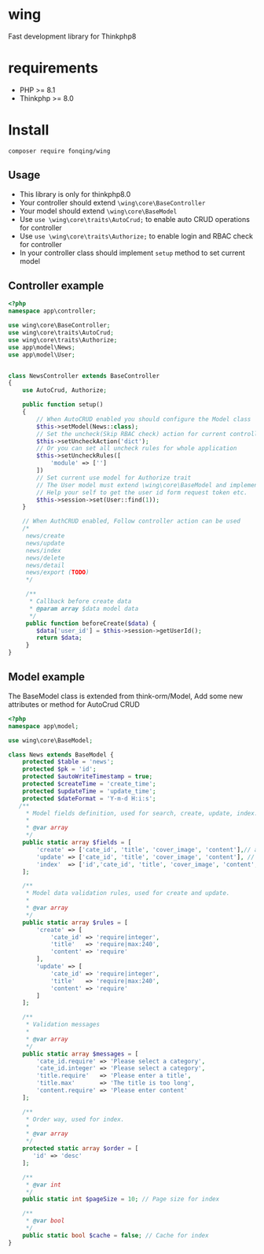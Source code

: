# wing

Fast development library for Thinkphp8

# requirements

- PHP >= 8.1
- Thinkphp >= 8.0

# Install

```
composer require fonqing/wing
```

## Usage

- This library is only for thinkphp8.0
- Your controller should extend `\wing\core\BaseController`
- Your model should extend `\wing\core\BaseModel`
- Use `use \wing\core\traits\AutoCrud;` to enable auto CRUD operations for controller
- Use `use \wing\core\traits\Authorize;` to enable login and RBAC check for controller
- In your controller class should implement `setup` method to set current model
## Controller example

```php
<?php
namespace app\controller;

use wing\core\BaseController;
use wing\core\traits\AutoCrud;
use wing\core\traits\Authorize;
use app\model\News;
use app\model\User;


class NewsController extends BaseController
{
    use AutoCrud, Authorize;

    public function setup()
    {
        // When AutoCRUD enabled you should configure the Model class
        $this->setModel(News::class);
        // Set the uncheck(Skip RBAC check) action for current controller
        $this->setUncheckAction('dict');
        // Or you can set all uncheck rules for whole application
        $this->setUncheckRules([
            'module' => ['']
        ])
        // Set current use model for Authorize trait
        // The User model must extend \wing\core\BaseModel and implement \wing\core\UserInterface,
        // Help your self to get the user id form request token etc.
        $this->session->set(User::find(1));
    }

    // When AuthCRUD enabled, Follow controller action can be used
    /*
     news/create
     news/update
     news/index
     news/delete
     news/detail
     news/export (TODO)
     */

     /**
      * Callback before create data
      * @param array $data model data
      */
     public function beforeCreate($data) {
        $data['user_id'] = $this->session->getUserId();
        return $data;
     }
}
```

## Model example

The BaseModel class is extended from think-orm/Model, Add some new attributes or method for AutoCrud CRUD

```php
<?php
namespace app\model;

use wing\core\BaseModel;

class News extends BaseModel {
    protected $table = 'news';
    protected $pk = 'id';
    protected $autoWriteTimestamp = true;
    protected $createTime = 'create_time';
    protected $updateTime = 'update_time';
    protected $dateFormat = 'Y-m-d H:i:s';
   /**
     * Model fields definition, used for search, create, update, index.
     *
     * @var array
     */
    public static array $fields = [
        'create' => ['cate_id', 'title', 'cover_image', 'content'],// allow to create fields
        'update' => ['cate_id', 'title', 'cover_image', 'content'], // allow update fields
        'index'  => ['id','cate_id', 'title', 'cover_image', 'content', 'create_time'], // allow index fields
    ];

    /**
     * Model data validation rules, used for create and update.
     *
     * @var array
     */
    public static array $rules = [
        'create' => [
            'cate_id' => 'require|integer',
            'title'   => 'require|max:240',
            'content' => 'require'
        ],
        'update' => [
            'cate_id' => 'require|integer',
            'title'   => 'require|max:240',
            'content' => 'require'
        ]
    ];

    /**
     * Validation messages
     *
     * @var array
     */
    public static array $messages = [
        'cate_id.require' => 'Please select a category',
        'cate_id.integer' => 'Please select a category',
        'title.require'   => 'Please enter a title',
        'title.max'       => 'The title is too long',
        'content.require' => 'Please enter content'
    ];

    /**
     * Order way, used for index.
     *
     * @var array
     */
    protected static array $order = [
       'id' => 'desc'
    ];

    /**
     * @var int
     */
    public static int $pageSize = 10; // Page size for index

    /**
     * @var bool
     */
    public static bool $cache = false; // Cache for index
}
```
